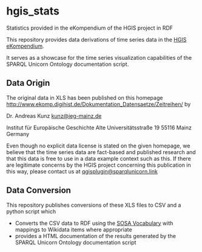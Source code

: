 # hgis_stats

Statistics provided in the eKompendium of the HGIS project in RDF

This repository provides data derivations of time series data in the [HGIS eKompendium](http://www.ekomp.digihist.de/Dokumentation_Datensaetze/Zeitreihen/).

It serves as a showcase for the time series visualization capabilities of the SPARQL Unicorn Ontology documentation script.

## Data Origin 

The original data in XLS has been published on this homepage http://www.ekomp.digihist.de/Dokumentation_Datensaetze/Zeitreihen/ by

Dr. Andreas Kunz 
kunz@ieg-mainz.de
 
Institut für Europäische Geschichte
Alte Universitätsstraße 19
55116 Mainz
Germany

Even though no explicit data license is stated on the given homepage, we believe that the time series data are fact-based and published research and that this data is free to use in a data example context such as this.
If there are legitimate concerns by the HGIS project concerning this publication in this way, please contact us at qgisplugin@sparqlunicorn.link 

## Data Conversion

This repository publishes conversions of these XLS files to CSV and a python script which

* Converts the CSV data to RDF using the [SOSA Vocabulary](https://www.w3.org/TR/vocab-ssn/) with mappings to Wikidata items where appropriate
* provides a HTML documentation of the results generated by the SPARQL Unicorn Ontology documentation script


